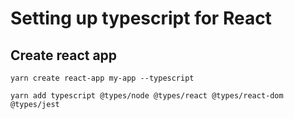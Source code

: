 # Setting up typescript for React

## Create react app

```shell script
yarn create react-app my-app --typescript
```

```shell script
yarn add typescript @types/node @types/react @types/react-dom @types/jest
```